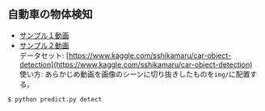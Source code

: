 ## 自動車の物体検知  
* [サンプル１動画](https://user-images.githubusercontent.com/75005025/132318772-73fcb824-effa-4e83-a31e-e1df490e0c8b.mp4)  
* [サンプル２動画](https://user-images.githubusercontent.com/75005025/132319414-11e0b835-41b6-4bf3-b7eb-f941c06ca4e9.mp4)  
データセット: [https://www.kaggle.com/sshikamaru/car-object-detection](https://www.kaggle.com/sshikamaru/car-object-detection)   
使い方: 
あらかじめ動画を画像のシーンに切り抜きしたものを`img/`に配置する。  
```
$ python predict.py detect
```
